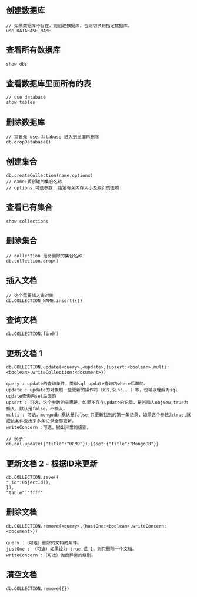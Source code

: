 

## 创建数据库
```angular2html
// 如果数据库不存在，则创建数据库，否则切换到指定数据库。
use DATABASE_NAME
```

## 查看所有数据库
```angular2html
show dbs
```

## 查看数据库里面所有的表
```angular2html
// use database
show tables
```

## 删除数据库
```angular2html
// 需要先 use.database 进入到里面再删除
db.dropDatabase()
```

## 创建集合
```angular2html
db.createCollection(name,options)
// name:要创建的集合名称
// options:可选参数, 指定有关内存大小及索引的选项
```

## 查看已有集合
```angular2html
show collections
```

## 删除集合
```angular2html
// collection 是待删除的集合名称
db.collection.drop()
```

## 插入文档
```angular2html
// 这个需要插入毒对象
db.COLLECTION_NAME.insert({})
```
## 查询文档
```angular2html
db.COLLECTION.find()
```
## 更新文档 1
```angular2html
db.COLLECTION.update(<query>,<update>,{upsert:<boolean>,multi:<boolean>,writeCollection:<document>})

query : update的查询条件，类似sql update查询内where后面的。
update : update的对象和一些更新的操作符（如$,$inc...）等，也可以理解为sql update查询内set后面的
upsert : 可选，这个参数的意思是，如果不存在update的记录，是否插入objNew,true为插入，默认是false，不插入。
multi : 可选，mongodb 默认是false,只更新找到的第一条记录，如果这个参数为true,就把按条件查出来多条记录全部更新。
writeConcern :可选，抛出异常的级别。

// 例子：
db.col.update({"title":"DEMO"}),{$set:{"title":"MongoDB"}}

```
## 更新文档 2 - 根据ID来更新
```angular2html
db.COLLECTION.save({
"_id":ObjectId(),
}),
"table":"ffff"
```
## 删除文档
```angular2html
db.COLLECTION.remove(<query>,{hustOne:<boolean>,writeConcern:<document>})

query :（可选）删除的文档的条件。
justOne : （可选）如果设为 true 或 1，则只删除一个文档。
writeConcern :（可选）抛出异常的级别。
```

## 清空文档
```angular2html
db.COLLECTION.remove({})
```







